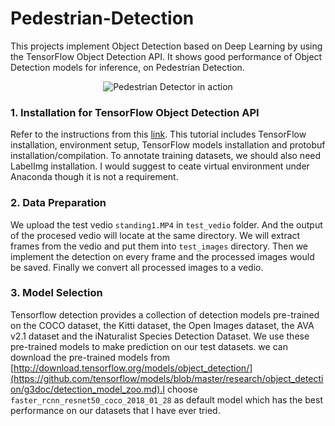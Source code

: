 # Pedestrian-Detection

This projects implement Object Detection based on Deep Learning by using the TensorFlow Object Detection API. It shows good performance of Object Detection models for inference, on Pedestrian Detection. 

<p align="center">
  <img src="/standing_output.gif" alt="Pedestrian Detector in action"></img>
</p>

### 1. Installation for TensorFlow Object Detection API
Refer to the instructions from this [link](https://tensorflow-object-detection-api-tutorial.readthedocs.io/en/latest/install.html). This tutorial includes TensorFlow installation, environment setup, TensorFlow models installation and protobuf installation/compilation. To annotate training datasets, we should also need LabelImg installation. I would suggest to ceate virtual environment under Anaconda though it is not a requirement.

### 2. Data Preparation

We upload the test vedio `standing1.MP4` in `test_vedio` folder. And the output of the procesed vedio will locate at the same directory. We will extract frames from the vedio and put them into `test_images` directory. Then we implement the detection on every frame and the processed images would be saved. Finally we convert all processed images to a vedio.  

### 3. Model Selection

Tensorflow detection provides a collection of detection models pre-trained on the COCO dataset, the Kitti dataset, the Open Images dataset, the AVA v2.1 dataset and the iNaturalist Species Detection Dataset. We use these pre-trained models to make prediction on our test datasets. we can download the pre-trained models from [http://download.tensorflow.org/models/object_detection/](https://github.com/tensorflow/models/blob/master/research/object_detection/g3doc/detection_model_zoo.md).I choose `faster_rcnn_resnet50_coco_2018_01_28` as default model which has the best performance on our datasets that I have ever tried. 

